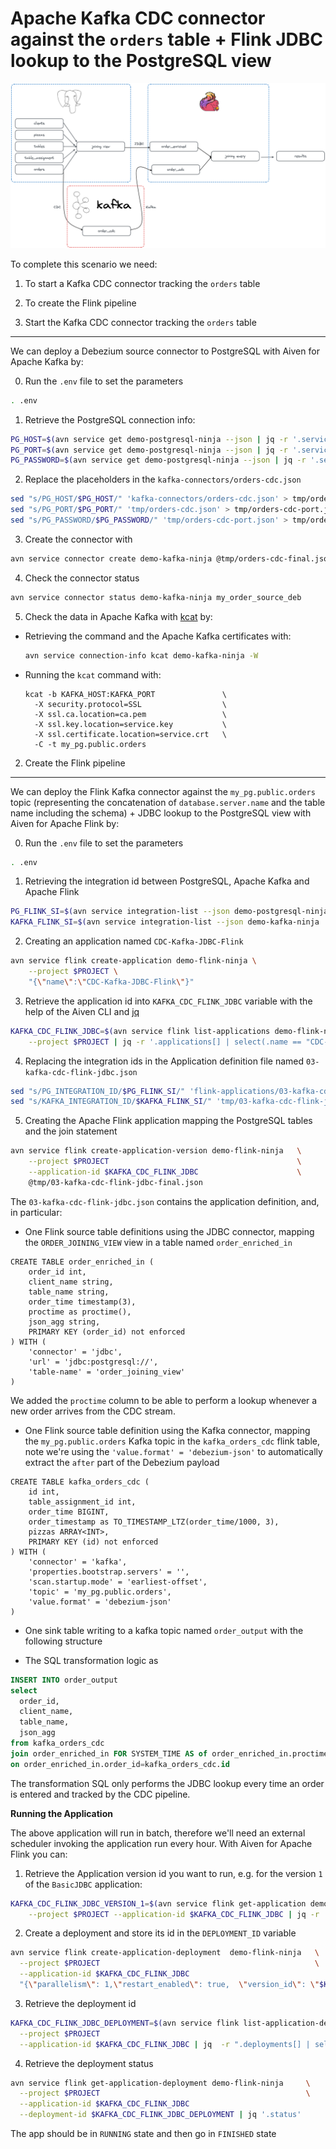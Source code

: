Apache Kafka CDC connector against the `orders` table + Flink JDBC lookup to the PostgreSQL view
================================================================================================

![Kafka CDC PostgreSQL - Flink with a Kafka connector to the orders topic and JDBC connector to the view](/img/kafka-cdc-flink-kafka-jdbc.png)

To complete this scenario we need:

1. To start a Kafka CDC connector tracking the `orders` table
2. To create the Flink pipeline

1. Start the Kafka CDC connector tracking the `orders` table
------------------------------------------------------------


We can deploy a Debezium source connector to PostgreSQL with Aiven for Apache Kafka by:

0. Run the `.env` file to set the parameters

```bash
. .env
```

1. Retrieve the PostgreSQL connection info:

```bash
PG_HOST=$(avn service get demo-postgresql-ninja --json | jq -r '.service_uri_params.host')
PG_PORT=$(avn service get demo-postgresql-ninja --json | jq -r '.service_uri_params.port')
PG_PASSWORD=$(avn service get demo-postgresql-ninja --json | jq -r '.service_uri_params.password')
```

2. Replace the placeholders in the `kafka-connectors/orders-cdc.json`

```bash
sed "s/PG_HOST/$PG_HOST/" 'kafka-connectors/orders-cdc.json' > tmp/orders-cdc.json
sed "s/PG_PORT/$PG_PORT/" 'tmp/orders-cdc.json' > tmp/orders-cdc-port.json
sed "s/PG_PASSWORD/$PG_PASSWORD/" 'tmp/orders-cdc-port.json' > tmp/orders-cdc-final.json
```

3. Create the connector with

```bash
avn service connector create demo-kafka-ninja @tmp/orders-cdc-final.json
```

4. Check the connector status

```bash
avn service connector status demo-kafka-ninja my_order_source_deb
```

5. Check the data in Apache Kafka with [kcat](https://docs.aiven.io/docs/products/kafka/howto/kcat) by:

  * Retrieving the command and the Apache Kafka certificates with:

    ```bash
    avn service connection-info kcat demo-kafka-ninja -W 
    ```
  * Running the `kcat` command with:

    ```
    kcat -b KAFKA_HOST:KAFKA_PORT               \
      -X security.protocol=SSL                  \
      -X ssl.ca.location=ca.pem                 \
      -X ssl.key.location=service.key           \
      -X ssl.certificate.location=service.crt   \
      -C -t my_pg.public.orders
    ```

2. Create the Flink pipeline
----------------------------

We can deploy the Flink Kafka connector against the `my_pg.public.orders` topic (representing the concatenation of `database.server.name` and the table name including the schema) + JDBC lookup to the PostgreSQL view with Aiven for Apache Flink by:

0. Run the `.env` file to set the parameters

```bash
. .env
```


1. Retrieving the integration id between PostgreSQL, Apache Kafka and Apache Flink

```bash
PG_FLINK_SI=$(avn service integration-list --json demo-postgresql-ninja | jq -r '.[] | select(.dest == "demo-flink-ninja").service_integration_id')
KAFKA_FLINK_SI=$(avn service integration-list --json demo-kafka-ninja | jq -r '.[] | select(.dest == "demo-flink-ninja").service_integration_id')
```

2. Creating an application named `CDC-Kafka-JDBC-Flink`

```bash
avn service flink create-application demo-flink-ninja \
    --project $PROJECT \
    "{\"name\":\"CDC-Kafka-JDBC-Flink\"}"
```

3. Retrieve the application id into `KAFKA_CDC_FLINK_JDBC` variable with the help of the Aiven CLI and [jq](https://jqlang.github.io/jq/)

```bash
KAFKA_CDC_FLINK_JDBC=$(avn service flink list-applications demo-flink-ninja   \
    --project $PROJECT | jq -r '.applications[] | select(.name == "CDC-Kafka-JDBC-Flink").id')
```

4. Replacing the integration ids in the Application definition file named `03-kafka-cdc-flink-jdbc.json`

```bash
sed "s/PG_INTEGRATION_ID/$PG_FLINK_SI/" 'flink-applications/03-kafka-cdc-flink-jdbc.json' > tmp/03-kafka-cdc-flink-jdbc.json
sed "s/KAFKA_INTEGRATION_ID/$KAFKA_FLINK_SI/" 'tmp/03-kafka-cdc-flink-jdbc.json' > tmp/03-kafka-cdc-flink-jdbc-final.json
```

5. Creating the Apache Flink application mapping the PostgreSQL tables and the join statement

```bash
avn service flink create-application-version demo-flink-ninja   \
    --project $PROJECT                                          \
    --application-id $KAFKA_CDC_FLINK_JDBC                      \
    @tmp/03-kafka-cdc-flink-jdbc-final.json
```

The `03-kafka-cdc-flink-jdbc.json` contains the application definition, and, in particular:

* One Flink source table definitions using the JDBC connector, mapping the `ORDER_JOINING_VIEW` view in a table named `order_enriched_in`

```
CREATE TABLE order_enriched_in (
    order_id int,
    client_name string,
    table_name string,
    order_time timestamp(3),
    proctime as proctime(),
    json_agg string,
    PRIMARY KEY (order_id) not enforced
) WITH (
    'connector' = 'jdbc',
    'url' = 'jdbc:postgresql://',
    'table-name' = 'order_joining_view'
)
```

We added the `proctime` column to be able to perform a lookup whenever a new order arrives from the CDC stream.

* One Flink source table definition using the Kafka connector, mapping the `my_pg.public.orders` Kafka topic in the `kafka_orders_cdc` flink table, note we're using the `'value.format' = 'debezium-json'` to automatically extract the `after` part of the Debezium payload

```
CREATE TABLE kafka_orders_cdc (
    id int,
    table_assignment_id int,
    order_time BIGINT,
    order_timestamp as TO_TIMESTAMP_LTZ(order_time/1000, 3),
    pizzas ARRAY<INT>,
    PRIMARY KEY (id) not enforced
) WITH (
    'connector' = 'kafka',
    'properties.bootstrap.servers' = '',
    'scan.startup.mode' = 'earliest-offset',
    'topic' = 'my_pg.public.orders',
    'value.format' = 'debezium-json'
)
```

* One sink table writing to a kafka topic named `order_output` with the following structure


* The SQL transformation logic as

```sql
INSERT INTO order_output
select 
  order_id, 
  client_name, 
  table_name, 
  json_agg 
from kafka_orders_cdc
join order_enriched_in FOR SYSTEM_TIME AS of order_enriched_in.proctime
on order_enriched_in.order_id=kafka_orders_cdc.id
```

The transformation SQL only performs the JDBC lookup every time an order is entered and tracked by the CDC pipeline.


**Running the Application**

The above application will run in batch, therefore we'll need an external scheduler invoking the application run every hour. With Aiven for Apache Flink you can:

1. Retrieve the Application version id you want to run, e.g. for the version `1` of the `BasicJDBC` application:

```bash
KAFKA_CDC_FLINK_JDBC_VERSION_1=$(avn service flink get-application demo-flink-ninja \
    --project $PROJECT --application-id $KAFKA_CDC_FLINK_JDBC | jq -r '.application_versions[] | select(.version == 1).id')
```

2. Create a deployment and store its id in the `DEPLOYMENT_ID` variable

```bash
avn service flink create-application-deployment  demo-flink-ninja   \
  --project $PROJECT                                                \
  --application-id $KAFKA_CDC_FLINK_JDBC                                      \
  "{\"parallelism\": 1,\"restart_enabled\": true,  \"version_id\": \"$KAFKA_CDC_FLINK_JDBC_VERSION_1\"}"
```

3. Retrieve the deployment id

```bash
KAFKA_CDC_FLINK_JDBC_DEPLOYMENT=$(avn service flink list-application-deployments demo-flink-ninja     \
  --project $PROJECT                                                                        \
  --application-id $KAFKA_CDC_FLINK_JDBC | jq  -r ".deployments[] | select(.version_id == \"$KAFKA_CDC_FLINK_JDBC_VERSION_1\").id")                                
```

4. Retrieve the deployment status

```bash
avn service flink get-application-deployment demo-flink-ninja     \
  --project $PROJECT                                              \
  --application-id $KAFKA_CDC_FLINK_JDBC                                \
  --deployment-id $KAFKA_CDC_FLINK_JDBC_DEPLOYMENT | jq '.status'
```

The app should be in `RUNNING` state and then go in `FINISHED` state